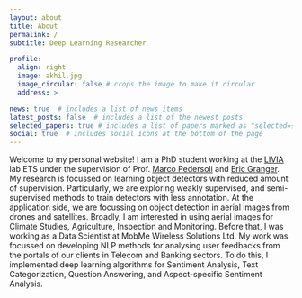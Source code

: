 ```yaml
---
layout: about
title: About
permalink: /
subtitle: Deep Learning Researcher

profile:
  align: right
  image: akhil.jpg
  image_circular: false # crops the image to make it circular
  address: >

news: true  # includes a list of news items
latest_posts: false  # includes a list of the newest posts
selected_papers: true # includes a list of papers marked as "selected={true}"
social: true  # includes social icons at the bottom of the page
---
```


Welcome to my personal website! I am a PhD student working at the [LIVIA](https://liviamtl.ca/) lab ETS under the supervision of Prof. [Marco Pedersoli](https://www.etsmtl.ca/en/research/professors/mpedersoli/) and [Eric Granger](https://www.etsmtl.ca/en/research/professors/egranger). My research is focussed on learning object detectors with reduced amount of supervision. Particularly, we are exploring weakly supervised, and semi-supervised methods to train detectors with less annotation. At the application side, we are focussing on object detection in aerial images from drones and satellites. Broadly, I am interested in using aerial images for Climate Studies, Agriculture, Inspection and Monitoring. Before that, I was working as a Data Scientist at MobMe Wireless Solutions Ltd. My work was focussed on developing NLP methods for analysing user feedbacks from the portals of our clients in Telecom and Banking sectors. To do this, I implemented deep learning algorithms for Sentiment Analysis, Text Categorization, Question Answering, and Aspect-specific Sentiment Analysis. 

